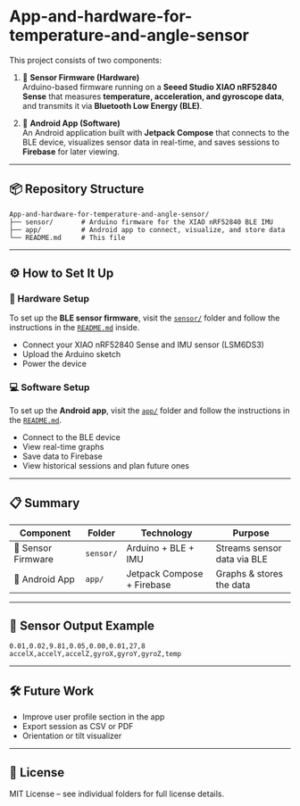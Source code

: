 # App-and-hardware-for-temperature-and-angle-sensor

This project consists of two components:

1. 🧠 **Sensor Firmware (Hardware)**  
   Arduino-based firmware running on a **Seeed Studio XIAO nRF52840 Sense** that measures **temperature, acceleration, and gyroscope data**, and transmits it via **Bluetooth Low Energy (BLE)**.

2. 📱 **Android App (Software)**  
   An Android application built with **Jetpack Compose** that connects to the BLE device, visualizes sensor data in real-time, and saves sessions to **Firebase** for later viewing.

---

## 📦 Repository Structure

```
App-and-hardware-for-temperature-and-angle-sensor/
├── sensor/       # Arduino firmware for the XIAO nRF52840 BLE IMU
├── app/          # Android app to connect, visualize, and store data
└── README.md     # This file
```

---

## ⚙️ How to Set It Up

### 🔧 Hardware Setup

To set up the **BLE sensor firmware**, visit the [`sensor/`](sensor/) folder and follow the instructions in the [`README.md`](sensor/README.md) inside.

- Connect your XIAO nRF52840 Sense and IMU sensor (LSM6DS3)
- Upload the Arduino sketch
- Power the device

### 💻 Software Setup

To set up the **Android app**, visit the [`app/`](app/) folder and follow the instructions in the [`README.md`](app/README.md).

- Connect to the BLE device
- View real-time graphs
- Save data to Firebase
- View historical sessions and plan future ones

---

## 📋 Summary

| Component | Folder | Technology | Purpose |
|----------|--------|-------------|---------|
| 🔌 Sensor Firmware | `sensor/` | Arduino + BLE + IMU | Streams sensor data via BLE |
| 📲 Android App | `app/` | Jetpack Compose + Firebase | Graphs & stores the data |

---

## 🧪 Sensor Output Example

```
0.01,0.02,9.81,0.05,0.00,0.01,27,8
accelX,accelY,accelZ,gyroX,gyroY,gyroZ,temp
```

---

## 🛠️ Future Work

- Improve user profile section in the app
- Export session as CSV or PDF
- Orientation or tilt visualizer

---

## 📄 License

MIT License – see individual folders for full license details.
